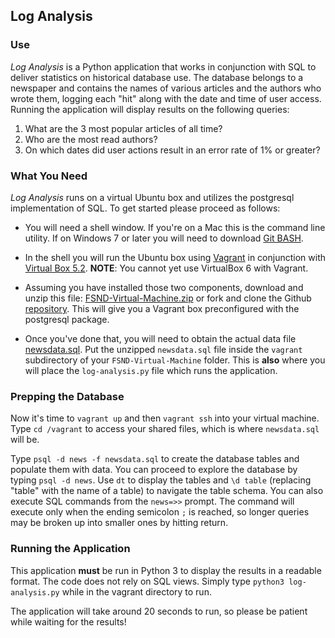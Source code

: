 
## Log Analysis

### Use
_Log Analysis_ is a Python application that works in conjunction with SQL to deliver statistics on historical database use. The database belongs to a newspaper and contains the names of various articles and the authors who wrote them, logging each "hit" along with the date and time of user access. Running the application will display results on the following queries:

1. What are the 3 most popular articles of all time?
2. Who are the most read authors?
3. On which dates did user actions result in an error rate of 1% or greater?

### What You Need
_Log Analysis_ runs on a virtual Ubuntu box and utilizes the postgresql implementation of SQL. To get started please proceed as follows:

* You will need a shell window. If you're on a Mac this is the command line utility. If on Windows 7 or later you will need to download [Git BASH](https://gitforwindows.org/).

* In the shell you will run the Ubuntu box using [Vagrant](https://www.vagrantup.com/) in conjunction with [Virtual Box 5.2](https://www.virtualbox.org/wiki/Download_Old_Builds_5_2). **NOTE**: You cannot yet use VirtualBox 6 with Vagrant.

* Assuming you have installed those two components, download and unzip this file: [FSND-Virtual-Machine.zip](https://s3.amazonaws.com/video.udacity-data.com/topher/2018/April/5acfbfa3_fsnd-virtual-machine/fsnd-virtual-machine.zip) or fork and clone the Github [repository](https://github.com/udacity/fullstack-nanodegree-vm). This will give you a Vagrant box preconfigured with the postgresql package.

* Once you've done that, you will need to obtain the actual data file [newsdata.sql](https://d17h27t6h515a5.cloudfront.net/topher/2016/August/57b5f748_newsdata/newsdata.zip). Put the unzipped ``newsdata.sql`` file inside the ``vagrant`` subdirectory of your ``FSND-Virtual-Machine`` folder. This is **also** where you will place the ``log-analysis.py`` file which runs the application.

### Prepping the Database

Now it's time to ``vagrant up`` and then ``vagrant ssh`` into your virtual machine. Type ``cd /vagrant`` to access your shared files, which is where ``newsdata.sql`` will be.

Type ``psql -d news -f newsdata.sql`` to create the database tables and populate them with data. You can proceed to explore the database by typing ``psql -d news``. Use ``dt`` to display the tables and ``\d table`` (replacing "table" with the name of a table) to navigate the table schema. You can also execute SQL commands from the ``news=>>`` prompt. The command will execute only when the ending semicolon ``;`` is reached, so longer queries may be broken up into smaller ones by hitting return.

### Running the Application

This application **must** be run in Python 3 to display the results in a readable format. The code does not rely on SQL views. Simply type ``python3 log-analysis.py`` while in the vagrant directory to run.

The application will take around 20 seconds to run, so please be patient while waiting for the results!
